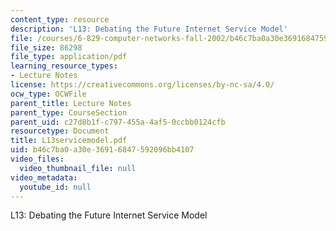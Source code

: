 ```yaml
---
content_type: resource
description: 'L13: Debating the Future Internet Service Model'
file: /courses/6-829-computer-networks-fall-2002/b46c7ba0a30e36916847592096bb4107_L13servicemodel.pdf
file_size: 86298
file_type: application/pdf
learning_resource_types:
- Lecture Notes
license: https://creativecommons.org/licenses/by-nc-sa/4.0/
ocw_type: OCWFile
parent_title: Lecture Notes
parent_type: CourseSection
parent_uid: c27d8b1f-c797-455a-4af5-0ccbb0124cfb
resourcetype: Document
title: L13servicemodel.pdf
uid: b46c7ba0-a30e-3691-6847-592096bb4107
video_files:
  video_thumbnail_file: null
video_metadata:
  youtube_id: null
---
```

L13: Debating the Future Internet Service Model